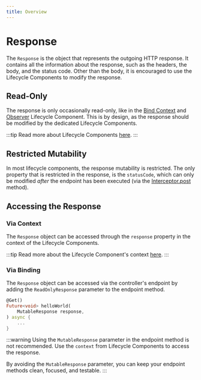 ```yaml
---
title: Overview
---
```


# Response

The `Response` is the object that represents the outgoing HTTP response. It contains all the information about the response, such as the headers, the body, and the status code. Other than the body, it is encouraged to use the Lifecycle Components to modify the response.

## Read-Only

The response is only occasionally read-only, like in the [Bind Context](../context/bind-context) and [Observer](../lifecycle-components/observer) Lifecycle Component. This is by design, as the response should be modified by the dedicated Lifecycle Components.

:::tip
Read more about Lifecycle Components [here](../lifecycle-components/overview).
:::

## Restricted Mutability

In most lifecycle components, the response mutability is restricted. The only property that is restricted in the response, is the `statusCode`, which can only be modified _after_ the endpoint has been executed (via the [Interceptor.post](../lifecycle-components/interceptors#post) method).

## Accessing the Response

### Via Context

The `Response` object can be accessed through the `response` property in the context of the Lifecycle Components.

:::tip
Read more about the Lifecycle Component's context [here](../context/overview).
:::

### Via Binding

The `Response` object can be accessed via the controller's endpoint by adding the `ReadOnlyResponse` parameter to the endpoint method.

```dart
@Get()
Future<void> helloWorld(
    MutableResponse response,
) async {
    ...
}
```

:::warning
Using the `MutableResponse` parameter in the endpoint method is not recommended. Use the `context` from Lifecycle Components to access the response.

By avoiding the `MutableResponse` parameter, you can keep your endpoint methods clean, focused, and testable.
:::
